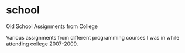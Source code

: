 # school
Old School Assignments from College

Various assignments from different programming courses I was in while attending college 2007-2009.

